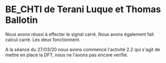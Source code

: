# BE_CHTI de Terani Luque et Thomas Ballotin

Nous avons réussi à effecter le signal carré.
Nous avons également fait calcul carré.
Les deux fonctionnent.

A la séance du 27/03/20 nous avons commencé l'activité 2.2 qui s'agit de mettre en place la DFT, nous ne l'avons pas encore verifié.
